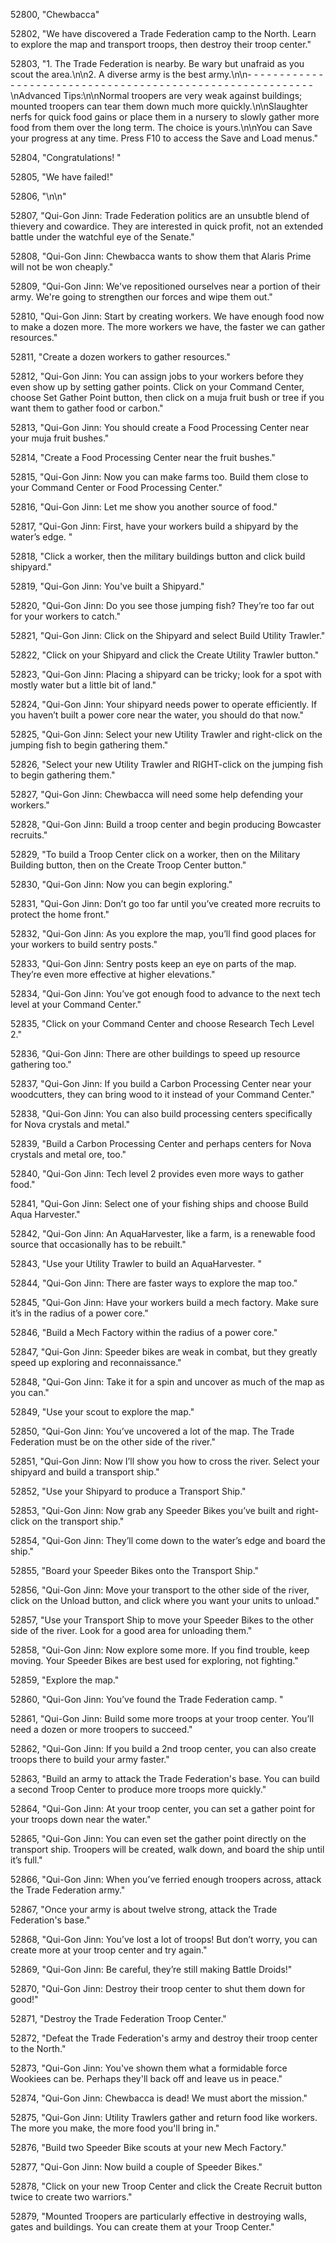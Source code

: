 ﻿52800, "Chewbacca"

52802, "We have discovered a Trade Federation camp to the North. Learn to explore the map and transport troops, then destroy their troop center."

52803, "1. The Trade Federation is nearby.  Be wary but unafraid as you scout the area.\n\n2. A diverse army is the best army.\n\n- - - - - - - - - - - - - - - - - - - - - - - - - - - - - - - - - - - - - - - - - - - - - - - - - - - - - - - - - - -\nAdvanced Tips:\n\nNormal troopers are very weak against buildings; mounted troopers can tear them down much more quickly.\n\nSlaughter nerfs for quick food gains or place them in a nursery to slowly gather more food from them over the long term. The choice is yours.\n\nYou can Save your progress at any time.  Press F10 to access the Save and Load menus."

52804, "Congratulations!  "

52805, "We have failed!"

52806, "\n\n"

52807, "Qui-Gon Jinn: Trade Federation politics are an unsubtle blend of thievery and cowardice.  They are interested in quick profit, not an extended battle under the watchful eye of the Senate."

52808, "Qui-Gon Jinn: Chewbacca wants to show them that Alaris Prime will not be won cheaply."

52809, "Qui-Gon Jinn: We've repositioned ourselves near a portion of their army.  We're going to strengthen our forces and wipe them out."

52810, "Qui-Gon Jinn: Start by creating workers.  We have enough food now to make a dozen more.  The more workers we have, the faster we can gather resources."

52811, "Create a dozen workers to gather resources."

52812, "Qui-Gon Jinn: You can assign jobs to your workers before they even show up by setting gather points.  Click on your Command Center, choose Set Gather Point button, then click on a muja fruit bush or tree if you want them to gather food or carbon."

52813, "Qui-Gon Jinn: You should create a Food Processing Center near your muja fruit bushes."

52814, "Create a Food Processing Center near the fruit bushes."

52815, "Qui-Gon Jinn: Now you can make farms too.  Build them close to your Command Center or Food Processing Center."

52816, "Qui-Gon Jinn: Let me show you another source of food."

52817, "Qui-Gon Jinn: First, have your workers build a shipyard by the water’s edge.  "

52818, "Click a worker, then the military buildings button and click build shipyard."

52819, "Qui-Gon Jinn: You've built a Shipyard."

52820, "Qui-Gon Jinn: Do you see those jumping fish?  They’re too far out for your workers to catch."

52821, "Qui-Gon Jinn: Click on the Shipyard and select Build Utility Trawler."

52822, "Click on your Shipyard and click the Create Utility Trawler button."

52823, "Qui-Gon Jinn: Placing a shipyard can be tricky; look for a spot with mostly water but a little bit of land."

52824, "Qui-Gon Jinn: Your shipyard needs power to operate efficiently. If you haven’t built a power core near the water, you should do that now."

52825, "Qui-Gon Jinn: Select your new Utility Trawler and right-click on the jumping fish to begin gathering them."

52826, "Select your new Utility Trawler and RIGHT-click on the jumping fish to begin gathering them."

52827, "Qui-Gon Jinn: Chewbacca will need some help defending your workers."

52828, "Qui-Gon Jinn: Build a troop center and begin producing Bowcaster recruits."

52829, "To build a Troop Center click on a worker, then on the Military Building button, then on the Create Troop Center button."

52830, "Qui-Gon Jinn: Now you can begin exploring."

52831, "Qui-Gon Jinn: Don’t go too far until you’ve created more recruits to protect the home front."

52832, "Qui-Gon Jinn: As you explore the map, you’ll find good places for your workers to build sentry posts."

52833, "Qui-Gon Jinn: Sentry posts keep an eye on parts of the map.  They’re even more effective at higher elevations."

52834, "Qui-Gon Jinn: You’ve got enough food to advance to the next tech level at your Command Center."

52835, "Click on your Command Center and choose Research Tech Level 2."

52836, "Qui-Gon Jinn: There are other buildings to speed up resource gathering too."

52837, "Qui-Gon Jinn: If you build a Carbon Processing Center near your woodcutters, they can bring wood to it instead of your Command Center."

52838, "Qui-Gon Jinn: You can also build processing centers specifically for Nova crystals and metal."

52839, "Build a Carbon Processing Center and perhaps centers for Nova crystals and metal ore, too."

52840, "Qui-Gon Jinn: Tech level 2 provides even more ways to gather food."

52841, "Qui-Gon Jinn: Select one of your fishing ships and choose Build Aqua Harvester."

52842, "Qui-Gon Jinn: An AquaHarvester, like a farm, is a renewable food source that occasionally has to be rebuilt."

52843, "Use your Utility Trawler to build an AquaHarvester.  "

52844, "Qui-Gon Jinn: There are faster ways to explore the map too."

52845, "Qui-Gon Jinn: Have your workers build a mech factory.  Make sure it’s in the radius of a power core."

52846, "Build a Mech Factory within the radius of a power core."

52847, "Qui-Gon Jinn: Speeder bikes are weak in combat, but they greatly speed up exploring and reconnaissance."

52848, "Qui-Gon Jinn: Take it for a spin and uncover as much of the map as you can."

52849, "Use your scout to explore the map."

52850, "Qui-Gon Jinn: You’ve uncovered a lot of the map.  The Trade Federation must be on the other side of the river."

52851, "Qui-Gon Jinn: Now I’ll show you how to cross the river.  Select your shipyard and build a transport ship."

52852, "Use your Shipyard to produce a Transport Ship."

52853, "Qui-Gon Jinn: Now grab any Speeder Bikes you’ve built and right-click on the transport ship."

52854, "Qui-Gon Jinn: They’ll come down to the water’s edge and board the ship."

52855, "Board your Speeder Bikes onto the Transport Ship."

52856, "Qui-Gon Jinn: Move your transport to the other side of the river, click on the Unload button, and click where you want your units to unload."

52857, "Use your Transport Ship to move your Speeder Bikes to the other side of the river.  Look for a good area for unloading them."

52858, "Qui-Gon Jinn: Now explore some more.  If you find trouble, keep moving.  Your Speeder Bikes are best used for exploring, not fighting."

52859, "Explore the map."

52860, "Qui-Gon Jinn: You’ve found the Trade Federation camp. "

52861, "Qui-Gon Jinn: Build some more troops at your troop center. You’ll need a dozen or more troopers to succeed."

52862, "Qui-Gon Jinn: If you build a 2nd troop center, you can also create troops there to build your army faster."

52863, "Build an army to attack the Trade Federation's base.  You can build a second Troop Center to produce more troops more quickly."

52864, "Qui-Gon Jinn: At your troop center, you can set a gather point for your troops down near the water."

52865, "Qui-Gon Jinn: You can even set the gather point directly on the transport ship.  Troopers will be created, walk down, and board the ship until it’s full."

52866, "Qui-Gon Jinn: When you’ve ferried enough troopers across, attack the Trade Federation army."

52867, "Once your army is about twelve strong, attack the Trade Federation's base."

52868, "Qui-Gon Jinn: You’ve lost a lot of troops!  But don’t worry, you can create more at your troop center and try again."

52869, "Qui-Gon Jinn: Be careful, they’re still making Battle Droids!"

52870, "Qui-Gon Jinn: Destroy their troop center to shut them down for good!"

52871, "Destroy the Trade Federation Troop Center."

52872, "Defeat the Trade Federation's army and destroy their troop center to the North."

52873, "Qui-Gon Jinn: You've shown them what a formidable force Wookiees can be.  Perhaps they'll back off and leave us in peace."

52874, "Qui-Gon Jinn: Chewbacca is dead!  We must abort the mission."

52875, "Qui-Gon Jinn: Utility Trawlers gather and return food like workers.  The more you make, the more food you'll bring in."

52876, "Build two Speeder Bike scouts at your new Mech Factory."

52877, "Qui-Gon Jinn: Now build a couple of Speeder Bikes."

52878, "Click on your new Troop Center and click the Create Recruit button twice to create two warriors."

52879, "Mounted Troopers are particularly effective in destroying walls, gates and buildings.  You can create them at your Troop Center."

